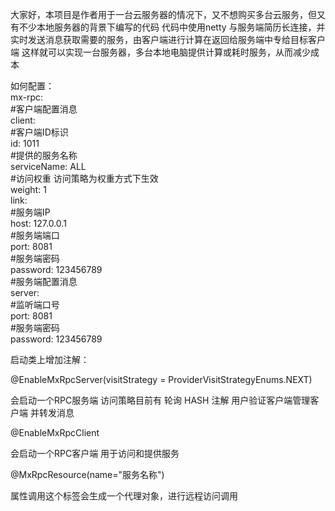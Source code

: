 大家好，本项目是作者用于一台云服务器的情况下，又不想购买多台云服务，但又有不少本地服务器的背景下编写的代码
代码中使用netty 与服务端简历长连接，并实时发送消息获取需要的服务，由客户端进行计算在返回给服务端中专给目标客户端
这样就可以实现一台服务器，多台本地电脑提供计算或耗时服务，从而减少成本

如何配置：  
mx-rpc:<br>
    #客户端配置消息<br>
    client: <br>
    #客户端ID标识<br>
    id: 1011  <br>
    #提供的服务名称<br>
    serviceName: ALL<br>
    #访问权重 访问策略为权重方式下生效<br>
    weight: 1<br>
    link:<br>
        #服务端IP<br>
        host: 127.0.0.1  <br>
        #服务端端口<br>
        port: 8081  <br>
        #服务端密码<br>
        password: 123456789<br>
    #服务端配置消息    <br>
    server:<br>
        #监听端口号<br>
        port: 8081<br>
        #服务端密码<br>
        password: 123456789<br>

启动类上增加注解：

@EnableMxRpcServer(visitStrategy = ProviderVisitStrategyEnums.NEXT)

会启动一个RPC服务端 访问策略目前有  轮询 HASH 注解
用户验证客户端管理客户端 并转发消息

@EnableMxRpcClient

会启动一个RPC客户端 用于访问和提供服务

@MxRpcResource(name="服务名称")

属性调用这个标签会生成一个代理对象，进行远程访问调用
